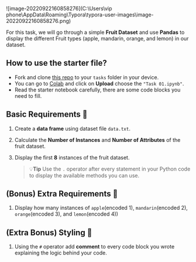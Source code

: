 ![image-20220922160858276](C:\Users\vip phone\AppData\Roaming\Typora\typora-user-images\image-20220922160858276.png)

For this task, we will go through a simple **Fruit Dataset** and use **Pandas** to display the different Fruit types (apple, mandarin, orange, and lemon) in our dataset.

## How to use the starter file?

- Fork and clone [this repo](https://github.com/SimoCs/Task01) to your `tasks` folder in your device.
- You can go to [Colab](https://colab.research.google.com/) and click on **Upload** choose the  `"Task 01.ipynb"`.
- Read the starter notebook carefully, there are some code blocks you need to fill.

## Basic Requirements 🍋

1. Create a **data frame** using dataset file `data.txt`. 
2. Calculate the **Number of Instances** and **Number of Attributes** of the fruit dataset.
3. Display the first **8** instances of the fruit dataset.

   > 💡**Tip**
   > Use the `.` operator after every statement in your Python code to display the available methods you can use.
   

## (Bonus) Extra Requirements 🤼‍

1. Display how many instances of `apple`(encoded 1), `mandarin`(encoded 2), `orange`(encoded 3), and `lemon`(encoded 4))

## (Extra Bonus) Styling 🎨

1. Using the `#` operator add **comment** to every code block you wrote explaining the logic behind your code.
